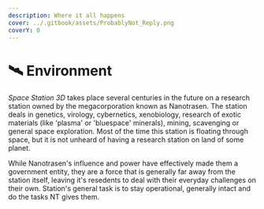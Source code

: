 ```yaml
---
description: Where it all happens
cover: ../.gitbook/assets/ProbablyNot_Reply.png
coverY: 0
---
```


# 🛰 Environment

_Space Station 3D_ takes place several centuries in the future on a research station owned by the megacorporation known as Nanotrasen. The station deals in genetics, virology, cybernetics, xenobiology, research of exotic materials (like 'plasma' or 'bluespace' minerals), mining, scavenging or general space exploration. Most of the time this station is floating through space, but it is not unheard of having a research station on land of some planet.

While Nanotrasen's influence and power have effectively made them a government entity, they are a force that is generally far away from the station itself, leaving it's resedents to deal with their everyday challenges on their own. Station's general task is to stay operational, generally intact and do the tasks NT gives them.
